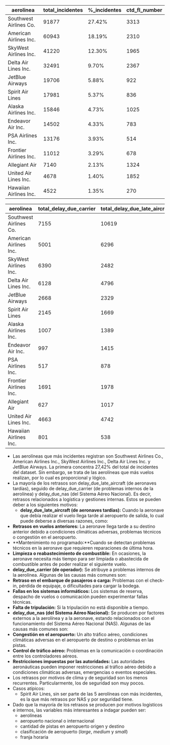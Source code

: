 | **aerolinea** | **total_incidentes** | **%_incidentes** | **ctd_fl_number** |
| --- | --- | --- | --- |
| Southwest Airlines Co. | 91877 | 27.42% | 3313 |
| American Airlines Inc. | 60943 | 18.19% | 2310 |
| SkyWest Airlines Inc. | 41220 | 12.30% | 1965 |
| Delta Air Lines Inc. | 32491 | 9.70% | 2367 |
| JetBlue Airways | 19706 | 5.88% | 922 |
| Spirit Air Lines | 17981 | 5.37% | 836 |
| Alaska Airlines Inc. | 15846 | 4.73% | 1025 |
| Endeavor Air Inc. | 14502 | 4.33% | 783 |
| PSA Airlines Inc. | 13176 | 3.93% | 514 |
| Frontier Airlines Inc. | 11012 | 3.29% | 678 |
| Allegiant Air | 7140 | 2.13% | 1324 |
| United Air Lines Inc. | 4678 | 1.40% | 1852 |
| Hawaiian Airlines Inc. | 4522 | 1.35% | 270 |

| **aerolinea** | **total_delay_due_carrier** | **total_delay_due_late_aircraft** | **total_delay_due_nas** | **total_delay_due_weather** | **total_delay_due_security** |
| --- | --- | --- | --- | --- | --- |
| Southwest Airlines Co. | 7155 | 10619 | 4633 | 318 | 42 |
| American Airlines Inc. | 5001 | 6296 | 6139 | 618 | 83 |
| SkyWest Airlines Inc. | 6390 | 2482 | 529 | 1690 | 79 |
| Delta Air Lines Inc. | 6128 | 4796 | 5036 | 695 | 15 |
| JetBlue Airways | 2668 | 2329 | 2139 | 42 | 40 |
| Spirit Air Lines | 2145 | 1669 | 8260 | 117 | 92 |
| Alaska Airlines Inc. | 1007 | 1389 | 1779 | 119 | 20 |
| Endeavor Air Inc. | 997 | 1415 | 1520 | 181 | 4 |
| PSA Airlines Inc. | 517 | 878 | 864 | 114 | 7 |
| Frontier Airlines Inc. | 1691 | 1978 | 1616 | 119 | 0 |
| Allegiant Air | 627 | 1017 | 885 | 151 | 7 |
| United Air Lines Inc. | 4663 | 4742 | 4939 | 356 | 1 |
| Hawaiian Airlines Inc. | 801 | 538 | 74 | 36 | 1 |
- Las aerolíneas que más incidentes registran son Southwest Airlines Co., American Airlines Inc., SkyWest Airlines Inc., Delta Air Lines Inc. y JetBlue Airways. La primera concentra 27,42% del total de incidentes del dataset. Sin embargo, se trata de las aerolíneas que más vuelos realizan, por lo cual es proporcional y lógico.
- La mayoría de los retrasos son delay_due_late_aircraft (de aeronaves tardías), seguido de delay_due_carrier (de problemas internos de la aerolínea) y delay_due_nas (del Sistema Aéreo Nacional). Es decir, retrasos relacionados a logística y gestiones internas. Estos se pueden deber a los siguientes motivos:
    - **delay_due_late_aircraft (de aeronaves tardías):** Cuando la aeronave que debía realizar el vuelo llega tarde al aeropuerto de salida, lo cual puede deberse a diversas razones, como:
- **Retrasos en vuelos anteriores:** La aeronave llega tarde a su destino anterior debido a condiciones climáticas adversas, problemas técnicos o congestión en el aeropuerto.
- **Mantenimiento no programado:**Cuando se detectan problemas técnicos en la aeronave que requieren reparaciones de última hora.
- **Limpieza o reabastecimiento de combustible:** En ocasiones, la aeronave necesita más tiempo para ser limpiada o abastecida de combustible antes de poder realizar el siguiente vuelo.
- **delay_due_carrier (de operador):** Se atribuye a problemas internos de la aerolínea. Algunas de las causas más comunes son:
- **Retraso en el embarque de pasajeros o carga:** Problemas con el check-in, pérdida de equipaje, o dificultades para cargar la bodega.
- **Fallas en los sistemas informáticos:** Los sistemas de reserva, despacho de vuelos o comunicación pueden experimentar fallas técnicas.
- **Falta de tripulación:** Si la tripulación no está disponible a tiempo.
- **delay_due_nas (del Sistema Aéreo Nacional):** Se producen por factores externos a la aerolínea y a la aeronave, estando relacionados con el funcionamiento del Sistema Aéreo Nacional (NAS). Algunas de las causas más comunes son:
- **Congestión en el aeropuerto:** Un alto tráfico aéreo, condiciones climáticas adversas en el aeropuerto de destino o problemas en las pistas.
- **Control de tráfico aéreo:** Problemas en la comunicación o coordinación entre los controladores aéreos.
- **Restricciones impuestas por las autoridades:** Las autoridades aeronáuticas pueden imponer restricciones al tráfico aéreo debido a condiciones climáticas adversas, emergencias o eventos especiales.
- Los retrasos por motivos de clima y de seguridad son los menos recurrentes. Particularmente, los de seguridad son muy pocos.
- Casos atípicos:
    - Spirit Air Lines, sin ser parte de las 5 aerolíneas con más incidentes, es la que más retrasos por NAS y por seguridad tiene.
- Dado que la mayoría de los retrasos se producen por motivos logísticos e internos, las variables más interesantes a indagar pueden ser:
    - aerolíneas
    - aeropuerto nacional o internacional
    - cantidad de pistas en aeropuerto origen y destino
    - clasificación de aeropuerto (*large*, *medium* y *small*)
    - franja horaria
